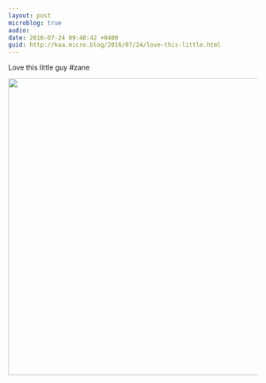 ```yaml
---
layout: post
microblog: true
audio: 
date: 2016-07-24 09:48:42 +0400
guid: http://kaa.micro.blog/2016/07/24/love-this-little.html
---
```

Love this little guy #zane

<img src="http://www.kaa.bz/uploads/2018/9dd50435c3.jpg" width="600" height="600" />
